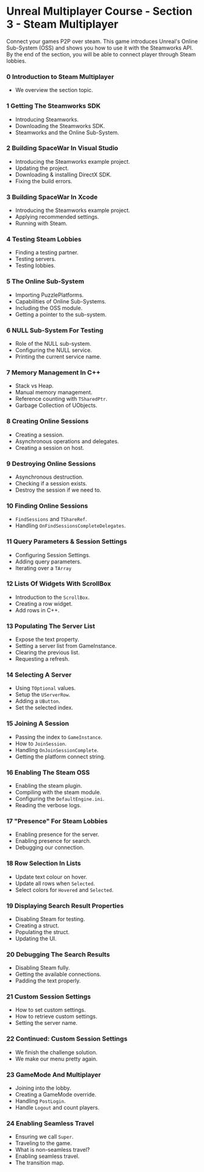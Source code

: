 # Unreal Multiplayer Course - Section 3 - Steam Multiplayer

Connect your games P2P over steam. This game introduces Unreal's Online Sub-System (OSS) and shows you how to use it with the Steamworks API. By the end of the section, you will be able to connect player through Steam lobbies.

### 0 Introduction to Steam Multiplayer ###

+ We overview the section topic.

### 1 Getting The Steamworks SDK ###

+ Introducing Steamworks.
+ Downloading the Steamworks SDK.
+ Steamworks and the Online Sub-System.

### 2 Building SpaceWar In Visual Studio ###

+ Introducing the Steamworks example project.
+ Updating the project.
+ Downloading & installing DirectX SDK.
+ Fixing the build errors.

### 3 Building SpaceWar In Xcode ###

+ Introducing the Steamworks example project.
+ Applying recommended settings.
+ Running with Steam.

### 4 Testing Steam Lobbies ###

+ Finding a testing partner.
+ Testing servers.
+ Testing lobbies.

### 5 The Online Sub-System ###

+ Importing PuzzlePlatforms.
+ Capabilities of Online Sub-Systems.
+ Including the OSS module.
+ Getting a pointer to the sub-system.

### 6 NULL Sub-System For Testing ###

+ Role of the NULL sub-system.
+ Configuring the NULL service.
+ Printing the current service name.

### 7 Memory Management In C++ ###

+ Stack vs Heap.
+ Manual memory management.
+ Reference counting with `TSharedPtr`.
+ Garbage Collection of UObjects.

### 8 Creating Online Sessions ###

+ Creating a session.
+ Asynchronous operations and delegates.
+ Creating a session on host.

### 9 Destroying Online Sessions ###

+ Asynchronous destruction.
+ Checking if a session exists.
+ Destroy the session if we need to.

### 10 Finding Online Sessions ###

+ `FindSessions` and `TShareRef`.
+ Handling `OnFindSessionsCompleteDelegates`.

### 11 Query Parameters & Session Settings ###

+ Configuring Session Settings.
+ Adding query parameters.
+ Iterating over a `TArray`

### 12 Lists Of Widgets With ScrollBox ###

+ Introduction to the `ScrollBox`.
+ Creating a row widget.
+ Add rows in C++.

### 13 Populating The Server List ###

+ Expose the text property.
+ Setting a server list from GameInstance.
+ Clearing the previous list.
+ Requesting a refresh.

### 14 Selecting A Server ###

+ Using `TOptional` values.
+ Setup the `UServerRow`.
+ Adding a `UButton`.
+ Set the selected index.

### 15 Joining A Session ###

+ Passing the index to `GameInstance`.
+ How to `JoinSession`.
+ Handling `OnJoinSessionComplete`.
+ Getting the platform connect string.

### 16 Enabling The Steam OSS ###

+ Enabling the steam plugin.
+ Compiling with the steam module.
+ Configuring the `DefaultEngine.ini`.
+ Reading the verbose logs.

### 17 "Presence" For Steam Lobbies ###

+ Enabling presence for the server.
+ Enabling presence for search.
+ Debugging our connection.

### 18 Row Selection In Lists ###

+ Update text colour on hover.
+ Update all rows when `Selected`.
+ Select colors for `Hovered` and `Selected`.

### 19 Displaying Search Result Properties ###

+ Disabling Steam for testing.
+ Creating a struct.
+ Populating the struct.
+ Updating the UI. 

### 20 Debugging The Search Results ###

+ Disabling Steam fully.
+ Getting the available connections.
+ Padding the text properly.

### 21 Custom Session Settings ###

+ How to set custom settings.
+ How to retrieve custom settings.
+ Setting the server name.

### 22 Continued: Custom Session Settings ###

+ We finish the challenge solution.
+ We make our menu pretty again.

### 23 GameMode And Multiplayer ###

+ Joining into the lobby.
+ Creating a GameMode override.
+ Handling `PostLogin`.
+ Handle `Logout` and count players.

### 24 Enabling Seamless Travel ###

+ Ensuring we call `Super`.
+ Traveling to the game.
+ What is non-seamless travel?
+ Enabling seamless travel.
+ The transition map.
